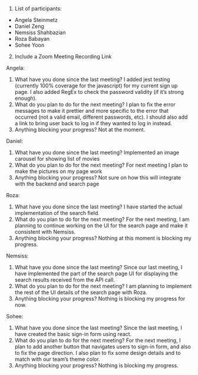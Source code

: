 1. List of participants:
- Angela Steinmetz
- Daniel Zeng
- Nemsiss Shahbazian
- Roza Babayan
- Sohee Yoon
2. Include a Zoom Meeting Recording Link

Angela:
1. What have you done since the last meeting?
   I added jest testing (currently 100% coverage for the javascript) for my current sign up page. I also added RegEx to check the password validity (if it’s strong enough).
2. What do you plan to do for the next meeting?
   I plan to fix the error messages to make it prettier and more specific to the error that occurred (not a valid email, different passwords, etc). I should also add a link to bring user back to log in if they wanted to log in instead.
3. Anything blocking your progress?
   Not at the moment.

Daniel:
1. What have you done since the last meeting?
   Implemented an image carousel for showing list of movies
2. What do you plan to do for the next meeting?
   For next meeting I plan to  make the pictures on my page work
3. Anything blocking your progress?
   Not sure on how this will integrate with the backend and search page

Roza:
1. What have you done since the last meeting?
   I have started the actual implementation of the search field.
2. What do you plan to do for the next meeting?
   For the next meeting, I am planning to continue working on the UI for the search page and make it consistent with Nemsiss.
3. Anything blocking your progress?
   Nothing at this moment is blocking my progress.

Nemsiss:
1. What have you done since the last meeting?
   Since our last meeting, I have implemented the part of the search page UI for displaying the search results received from the API call.
2. What do you plan to do for the next meeting?
   I am planning to implement the rest of the UI details of the search page with Roza.
3. Anything blocking your progress?
   Nothing is blocking my progress for now.

Sohee:
1. What have you done since the last meeting?
   Since the last meeting, I have created the basic sign-in form using react.
2. What do you plan to do for the next meeting?
   For the next meeting, I plan to add another button that navigates users to sign-in form, and also to fix the page direction. I also plan to fix some design details and to match with our team’s theme color.
3. Anything blocking your progress?
   Nothing is blocking my progress.
